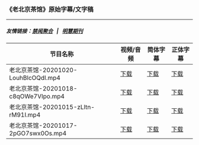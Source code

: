 ### 《老北京茶馆》原始字幕/文字稿
---
##### 友情链接：[禁闻聚合](https://github.com/gfw-breaker/banned-news) &nbsp;&nbsp;|&nbsp;&nbsp; [明慧期刊](https://github.com/gfw-breaker/mh-qikan) 
| 节目名称 | 视频/音频 | 简体字幕 | 正体字幕 |
|---|---|---|---|
| 老北京茶馆-20201020-LouhBlcOQdI.mp4 | [下载](https://y2mate.com/zh-cn/search/LouhBlcOQdI) | [下载](../channels/teahouse/_LouhBlcOQdI.srt?raw=true) | [下载](../channels/teahouse/_LouhBlcOQdI.tw.srt?raw=true) | 
| 老北京茶馆-20201018-c8qOWe7VIpo.mp4 | [下载](https://y2mate.com/zh-cn/search/c8qOWe7VIpo) | [下载](../channels/teahouse/_c8qOWe7VIpo.srt?raw=true) | [下载](../channels/teahouse/_c8qOWe7VIpo.tw.srt?raw=true) | 
| 老北京茶馆-20201015-zLltn-rM91I.mp4 | [下载](https://y2mate.com/zh-cn/search/zLltn-rM91I) | [下载](../channels/teahouse/_zLltn-rM91I.srt?raw=true) | [下载](../channels/teahouse/_zLltn-rM91I.tw.srt?raw=true) | 
| 老北京茶馆-20201017-2pGO7swx0Os.mp4 | [下载](https://y2mate.com/zh-cn/search/2pGO7swx0Os) | [下载](../channels/teahouse/_2pGO7swx0Os.srt?raw=true) | [下载](../channels/teahouse/_2pGO7swx0Os.tw.srt?raw=true) | 
